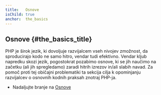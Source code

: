 ```yaml
---
title:   Osnove
isChild: true
anchor:  the_basics
---
```


## Osnove {#the_basics_title}

PHP je širok jezik, ki dovoljuje razvijalcem vseh nivojev zmožnost, da sproducirajo kodo ne samo hitro, vendar tudi efektivno.
Vendar kljub napredku skozi jezik, pogostokrat pozabimo osnove, ki se jih naučimo na začetku (ali jih spregledamo) zaradi
hitrih izrezov in/ali slabih navad. Za pomoč proti tej običajni problematiki ta sekcija cilja k opominjanju razvijalcev o
osnovnih kodnih praksah znotraj PHP-ja.

* Nadaljujte branje na [Osnove](/pages/The-Basics.html)

